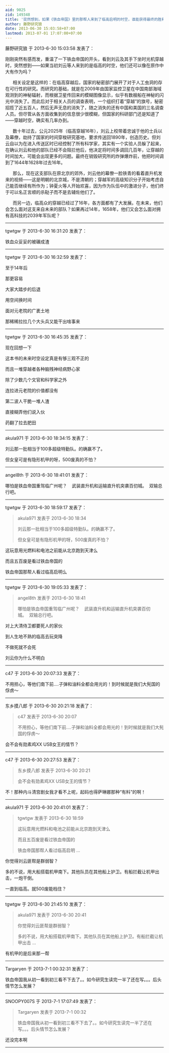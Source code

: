 ```yaml
---
aid: 9025
zid: 149348
title: '突然想到，如果《铁血帝国》里的那帮人来到了临高启明的时空，谁能获得最终的胜利？'
author: 藤野研究狼
date: 2013-06-30 15:03:58+07:00
lastmod: 2013-07-01 17:07:00+07:00
---
```


藤野研究狼 于 2013-6-30 15:03:58 发表了：

刚刚突然有感而发，重温了一下铁血帝国的开头，看到刘云及其手下坐时光机穿越时，突然想到——如果当初刘云等人来到的是临高的时空，他们还可以像在原作中大有作为吗？

      相关设定是这样的：在临高穿越后，国家的秘密部门展开了对于人工虫洞的存在可行性的研究。而研究的基础，就是在2009年由国家监控卫星在中国南部海域观测到的神秘辐射，而根据卫星传回来的模糊图像显示，似乎有数艘船在神秘的闪光中消失了。而此后对于相关人员的调查表明，一个组织打着“穿越”的旗号，秘密招揽了近五百人，然后无声无息的消失了，随之消失的还有中国和美国的三名调查人员。但尽管从各方面收集到的信息很少很模糊，但国家的科研部门还是知道了——穿越时空，确实有几率办到。

      数十年过去，公元2025年（临高穿越16年），刘云上校带着忠诚于他的士兵以及幕僚，劫持了国家的时间穿梭研究基地，要求传送回1890年，创造历史。但刘云自以为在进入传送区时已经控制了所有科学家，其实有一个实验人员躲了起来，在确认刘云和他的部队已经不会阻拦他后，他决定将时间多调回几百年，让穿越的时间加大，可能会出现更多的问题。最终在销毁研究所的炸弹爆炸前，他把时间调到了1644年1628年过去16年。

      那么，现在这支部队在原北京的郊外，刘云他的幕僚一脸铁青的看着直升机发来的视频——这是明朝的北京城，不是清朝的；穿越军的高级知识分子开始考虑自己能否继续有所作为；钟夏火等人开始欢喜，因为作为队伍中的激进分子，他们终于可以名正言顺的杀鞑子而不是去辅佐他们了。

      而另一边，临高众的穿越已经过了16年，各方面都有了大发展。在未来，他们会怎么面对这支来自未来的部队？如果再过14年，1658年，他们又会怎么面对拥有高科技的2039年军队呢？

---------

tgwtgw 于 2013-6-30 16:31:20 发表了：

铁血众妥妥的被碾成渣

---------

tgwtgw 于 2013-6-30 16:32:59 发表了：

至于14年后

那更容易

大家大踏步的后退

用空间换时间

面对元老院的广袤土地

那稀稀拉拉几个大头兵又能干出啥事来

---------

tgwtgw 于 2013-6-30 16:45:35 发表了：

现在回想一下

这本书的未来时空设定真是有够三观不正的

而且一堆穿越者各种脑残神经病野心家

除了少数几个文官和科学家之外

连拉进元老院的价值都没有

第二波人干脆一堆人渣

直接糊弄他们说入伙

药翻了拉去肥田

---------

akula971 于 2013-6-30 18:34:15 发表了：

刘云那一批相当于100多超级特勤队。的确赢不了。

但女皇可是有隐形机甲的呀，500废真的不怕？

---------

angel8th 于 2013-6-30 18:41:01 发表了：

哪怕是铁血帝国重驾临广州呢？    武装直升机和运输直升机突袭百仞城。  双输总行吧。

---------

tgwtgw 于 2013-6-30 18:59:17 发表了：

> akula971 发表于 2013-6-30 18:34
> 
> 刘云那一批相当于100多超级特勤队。的确赢不了。
> 
> 但女皇可是有隐形机甲的呀，500废真的不怕？



这玩意用光燃料和电池之前能从北京跑到天津么

而且五百废是看过铁血帝国的

铁血帝国那帮人看过临高启明么

---------

tgwtgw 于 2013-6-30 19:05:33 发表了：

> angel8th 发表于 2013-6-30 18:41
> 
> 哪怕是铁血帝国重驾临广州呢？    武装直升机和运输直升机突袭百仞城。  双输总行吧。



对上大清侍卫都要死人的家伙

到人生地不熟的临高去玩突降

不做死就不会死

刘云你为什么不明白

---------

c47 于 2013-6-30 20:07:33 发表了：

不用担心，等他们南下前....子弹和油料全都会用光的！到时候就是我们大髡国的俘虏～

---------

东乡摸八郎 于 2013-6-30 20:21:18 发表了：

> c47 发表于 2013-6-30 20:07
> 
> 不用担心，等他们南下前....子弹和油料全都会用光的！到时候就是我们大髡国的俘虏～



会不会有勋素鸡XX USB女王的情节？

---------

c47 于 2013-6-30 20:27:53 发表了：

> 东乡摸八郎 发表于 2013-6-30 20:21
> 
> 会不会有勋素鸡XX USB女王的情节？



不！那种内斗清宫剧女我才看不上呢，起码也得萨琳娜那种“有料”的啊！

---------

akula971 于 2013-6-30 20:41:01 发表了：

> tgwtgw 发表于 2013-6-30 18:59
> 
> 这玩意用光燃料和电池之前能从北京跑到天津么
> 
> 而且五百废是看过铁血帝国的
> 
> 铁血帝国那帮人看过临高启明 ...



你觉得刘云匪帮是群弱智？

多的不说，用大船搭载机甲南下。其他队员在其他船上护卫。有船拦截让机甲出击，一炮干倒。

一直到临高。就500废能档住？

---------

tgwtgw 于 2013-6-30 21:45:10 发表了：

> akula971 发表于 2013-6-30 20:41
> 
> 你觉得刘云匪帮是群弱智？
> 
> 多的不说，用大船搭载机甲南下。其他队员在其他船上护卫。有船拦截让机甲出击 ...



有机甲的是后来那一帮

---------

Targaryen 于 2013-7-1 00:32:31 发表了：

铁血帝国我从初一看到初三看不下去了。。如今研究生读完一半了还在写。。。后头情节怎么发展？

---------

SNOOPY007S 于 2013-7-1 17:07:49 发表了：

> Targaryen 发表于 2013-7-1 00:32
> 
> 铁血帝国我从初一看到初三看不下去了。。如今研究生读完一半了还在写。。。后头情节怎么发展？



还没完本啊

---------


